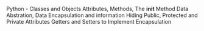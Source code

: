 Python - Classes and Objects
Attributes, Methods, The __init__ Method
Data Abstration, Data Encapsulation and information Hiding
Public, Protected and Private Attributes
Getters and Setters to Implement Encapsulation
